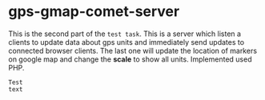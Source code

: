 # gps-gmap-comet-server
This is the second part of the `test task`. This is a server which listen a clients to update data about gps units and immediately send updates to connected browser clients. The last one will update the location of markers on google map and change the **scale** to show all units. Implemented used PHP.

```
Test
text
```
